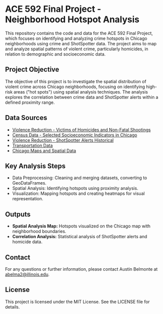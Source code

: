 # ACE 592 Final Project - Neighborhood Hotspot Analysis

This repository contains the code and data for the ACE 592 Final Project, which focuses on identifying and analyzing crime hotspots in Chicago neighborhoods using crime and ShotSpotter data. The project aims to map and analyze spatial patterns of violent crime, particularly homicides, in relation to demographic and socioeconomic data.

## Project Objective
The objective of this project is to investigate the spatial distribution of violent crime across Chicago neighborhoods, focusing on identifying high-risk areas ("hot spots") using spatial analysis techniques. The analysis explores the correlation between crime data and ShotSpotter alerts within a defined proximity range.

## Data Sources
- [Violence Reduction - Victims of Homicides and Non-Fatal Shootings]([https://data.cityofchicago.org/Public-Safety/Violence-Reduction-Victims-of-Homicides-and-Non-Fa/gumc-mgzr/about_data](https://data.cityofchicago.org/Public-Safety/Violence-Reduction-Victims-of-Homicides-and-Non-Fa/gumc-mgzr/about_data))
- [Census Data - Selected Socioeconomic Indicators in Chicago](https://data.cityofchicago.org/Health-Human-Services/Census-Data-Selected-socioeconomic-indicators-in-C/kn9c-c2s2/about_data)
- [Violence Reduction - ShotSpotter Alerts Historical](https://data.cityofchicago.org/Public-Safety/Violence-Reduction-Shotspotter-Alerts-Historical/3h7q-7mdb/about_data)
- [Transportation Data](https://data.cityofchicago.org/Transportation/transportation/7ez8-272k/about_data)
- [Chicago Maps and Spatial Data](https://data.cityofchicago.org/browse?q=map&sortBy=relevance&page=1&pageSize=20)

## Key Analysis Steps
- Data Preprocessing: Cleaning and merging datasets, converting to GeoDataFrames.
- Spatial Analysis: Identifying hotspots using proximity analysis.
- Visualization: Mapping hotspots and creating heatmaps for visual representation.

## Outputs
- **Spatial Analysis Map:** Hotspots visualized on the Chicago map with neighborhood boundaries.
- **Correlation Analysis:** Statistical analysis of ShotSpotter alerts and homicide data.


## Contact
For any questions or further information, please contact Austin Belmonte at abelma2@illinois.edu.

## License
This project is licensed under the MIT License. See the LICENSE file for details.
